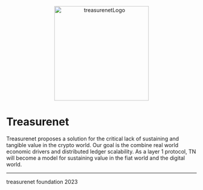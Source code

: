 <p align="center">
  <a href="https://treasurenet.io">
    <img alt="treasurenetLogo" src="https://www.treasurenet.io/static/img/logo/logo.png" width="250" />
  </a>
</p>

# Treasurenet

Treasurenet proposes a solution for the critical lack of sustaining and tangible value in the crypto world. Our goal is the combine real world economic drivers and distributed ledger scalability. As a layer 1 protocol, TN will become a model for sustaining value in the fiat world and the digital world.


-----

treasurenet foundation 2023
